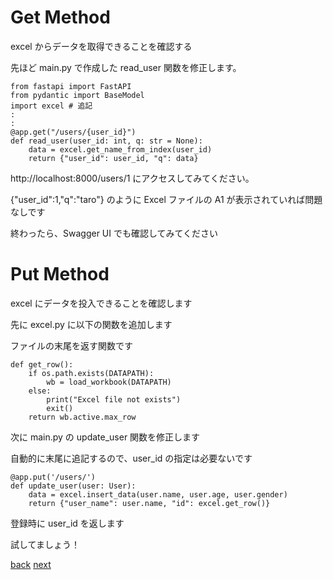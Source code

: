 # Get Method

excel からデータを取得できることを確認する

先ほど main.py で作成した read_user 関数を修正します。

```
from fastapi import FastAPI
from pydantic import BaseModel 
import excel # 追記
:
:
@app.get("/users/{user_id}")
def read_user(user_id: int, q: str = None):
    data = excel.get_name_from_index(user_id)
    return {"user_id": user_id, "q": data}
```

http://localhost:8000/users/1 にアクセスしてみてください。

{"user_id":1,"q":"taro"} のように Excel ファイルの A1 が表示されていれば問題なしです

終わったら、Swagger UI でも確認してみてください

# Put Method

excel にデータを投入できることを確認します

先に excel.py に以下の関数を追加します

ファイルの末尾を返す関数です

```
def get_row():
    if os.path.exists(DATAPATH):
        wb = load_workbook(DATAPATH)
    else:
        print("Excel file not exists")
        exit()    
    return wb.active.max_row
```

次に main.py の update_user 関数を修正します

自動的に末尾に追記するので、user_id の指定は必要ないです

```
@app.put('/users/')
def update_user(user: User):
    data = excel.insert_data(user.name, user.age, user.gender)
    return {"user_name": user.name, "id": excel.get_row()}
```

登録時に user_id を返します

試してましょう！

[back](../3-webapi_and_excel/README.md)
[next](../5-webapi_and_requests/README.md)
